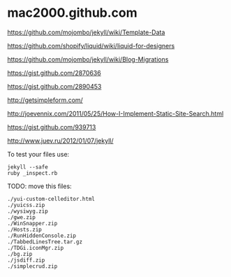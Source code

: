 mac2000.github.com
==================

https://github.com/mojombo/jekyll/wiki/Template-Data

https://github.com/shopify/liquid/wiki/liquid-for-designers

https://github.com/mojombo/jekyll/wiki/Blog-Migrations

https://gist.github.com/2870636

https://gist.github.com/2890453

http://getsimpleform.com/

http://joevennix.com/2011/05/25/How-I-Implement-Static-Site-Search.html

https://gist.github.com/939713

http://www.juev.ru/2012/01/07/jekyll/


To test your files use:

    jekyll --safe
    ruby _inspect.rb

TODO: move this files:

    ./yui-custom-celleditor.html
    ./yuicss.zip
    ./wysiwyg.zip
    ./gwe.zip
    ./WinSnapper.zip
    ./Hosts.zip
    ./RunHiddenConsole.zip
    ./TabbedLinesTree.tar.gz
    ./TDGi.iconMgr.zip
    ./bg.zip
    ./jsdiff.zip
    ./simplecrud.zip
